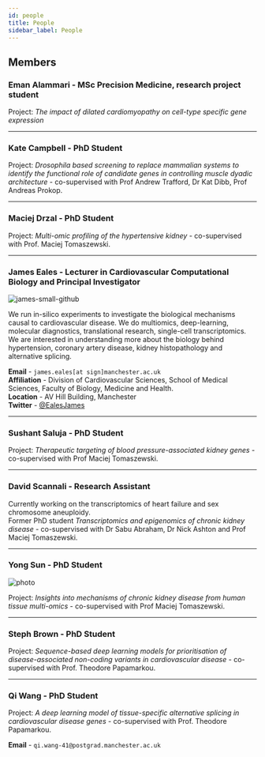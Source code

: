 ```yaml
---
id: people
title: People
sidebar_label: People
---
```


## Members

<!-- In alphabetical order by surname -->

<!-- 
example bio entry

### James Eales - Lecturer in Cardiovascular Computational Biology and Principal Investigator   

![james-small-github](https://github.com/EalesLabCompBio/EalesLabCompBio.github.io/assets/1412565/4e6cc27a-9eb0-4579-97a6-bae8df237707)   
We run in-silico experiments to investigate the biological mechanisms causal to cardiovascular disease.
We do multiomics, deep-learning, molecular diagnostics, translational research, single-cell transcriptomics.
We are interested in understanding more about the biology behind hypertension, coronary artery disease, kidney histopathology and alternative splicing.

**Email** - `james.eales[at sign]manchester.ac.uk`  
**Affiliation** - Division of Cardiovascular Sciences, School of Medical Sciences, Faculty of Biology, Medicine and Health.  
**Location** - AV Hill Building, Manchester  
**Twitter** - [@EalesJames](https://twitter.com/EalesJames)  

---


example of how to link to separate page

[![james-small-head-github](https://github.com/EalesLabCompBio/EalesLabCompBio.github.io/assets/1412565/4e6cc27a-9eb0-4579-97a6-bae8df237707)
James Eales - Lecturer in Cardiovascular Computational Biology and Principal Investigator](james.html)
-->


### Eman Alammari - MSc Precision Medicine, research project student

Project: *The impact of dilated cardiomyopathy on cell-type specific gene expression*

------------------------------------------------------------------------

### Kate Campbell - PhD Student
Project: *Drosophila based screening to replace mammalian systems to identify the functional role of candidate genes in controlling muscle dyadic architecture* - co-supervised with Prof Andrew Trafford, Dr Kat Dibb, Prof Andreas Prokop.

------------------------------------------------------------------------


### Maciej Drzal - PhD Student

Project: *Multi-omic profiling of the hypertensive kidney* - co-supervised with Prof. Maciej Tomaszewski.

------------------------------------------------------------------------

### James Eales - Lecturer in Cardiovascular Computational Biology and Principal Investigator

![james-small-github](https://github.com/EalesLabCompBio/EalesLabCompBio.github.io/assets/1412565/4e6cc27a-9eb0-4579-97a6-bae8df237707)

We run in-silico experiments to investigate the biological mechanisms causal to cardiovascular disease. We do multiomics, deep-learning, molecular diagnostics, translational research, single-cell transcriptomics. We are interested in understanding more about the biology behind hypertension, coronary artery disease, kidney histopathology and alternative splicing.

**Email** - `james.eales[at sign]manchester.ac.uk`  
**Affiliation** - Division of Cardiovascular Sciences, School of Medical Sciences, Faculty of Biology, Medicine and Health.  
**Location** - AV Hill Building, Manchester  
**Twitter** - [@EalesJames](https://twitter.com/EalesJames)  

------------------------------------------------------------------------

### Sushant Saluja - PhD Student

Project: *Therapeutic targeting of blood pressure-associated kidney genes* - co-supervised with Prof Maciej Tomaszewski.

------------------------------------------------------------------------

### David Scannali - Research Assistant

Currently working on the transcriptomics of heart failure and sex chromosome aneuploidy.  
Former PhD student *Transcriptomics and epigenomics of chronic kidney disease* - co-supervised with Dr Sabu Abraham, Dr Nick Ashton and Prof Maciej Tomaszewski.

------------------------------------------------------------------------

### Yong Sun - PhD Student

![photo](https://github.com/EalesLabCompBio/EalesLabCompBio.github.io/assets/1412565/e8433e75-3f7b-4307-9715-d26e5fbd86a5)

Project: *Insights into mechanisms of chronic kidney disease from human tissue multi-omics* - co-supervised with Prof Maciej Tomaszewski.

------------------------------------------------------------------------

### Steph Brown - PhD Student

Project: *Sequence-based deep learning models for prioritisation of disease-associated non-coding variants in cardiovascular disease* - co-supervised with Prof. Theodore Papamarkou.

------------------------------------------------------------------------

### Qi Wang - PhD Student

Project: *A deep learning model of tissue-specific alternative splicing in cardiovascular disease genes* - co-supervised with Prof. Theodore Papamarkou.

**Email** - `qi.wang-41@postgrad.manchester.ac.uk`  


